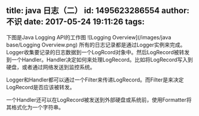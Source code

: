 title: java 日志（二）
id: 1495623286554
author: 不识
date: 2017-05-24 19:11:26
tags:
---

下图是Java Logging API的工作图 
![Logging Overview](/images/java base/Logging Overview.png)
所有的日志记录都是通过Logger实例来完成。Logger收集要记录的日志数据到一个LogRcord对象中。然后LogRecord被转发到一个Handler。Handler决定如何来处理LogRecord。比如将LogRecord写入到硬盘，或者通过网络发送到监控系统。

Logger和Handler都可以通过一个Filter来传递LogRecord。而Filter是来决定LogRecord是否应该被转发。

一个Handler还可以在LogRecord被发送到外部硬盘或系统前，使用Formatter将其格式化为一个字符串。